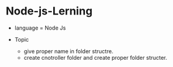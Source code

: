 # Node-js-Lerning

- language = Node Js

- Topic 
    * give proper name in folder structre.
    * create cnotroller folder and create proper folder structer.
  